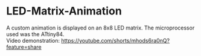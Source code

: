 # LED-Matrix-Animation
A custom animation is displayed on an 8x8 LED matrix. The microprocessor used was the ATtiny84.\
Video demonstration: https://youtube.com/shorts/mhods6ra0nQ?feature=share
